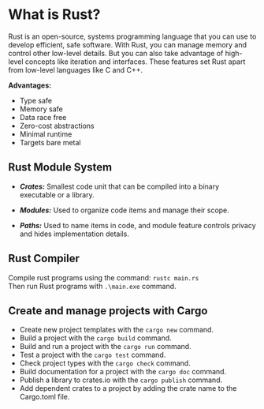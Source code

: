 # What is Rust?

Rust is an open-source, systems programming language that you can use to develop efficient, safe software. With Rust, you can manage memory and control other low-level details. But you can also take advantage of high-level concepts like iteration and interfaces. These features set Rust apart from low-level languages like C and C++.  

**Advantages:**

- Type safe
- Memory safe
- Data race free
- Zero-cost abstractions
- Minimal runtime
- Targets bare metal

## Rust Module System

- _**Crates:**_ Smallest code unit that can be compiled into a binary executable or a library.

- _**Modules:**_ Used to organize code items and manage their scope.

- _**Paths:**_ Used to name items in code, and module feature controls privacy and hides implementation details.

## Rust Compiler

Compile rust programs using the command: `rustc main.rs`  
Then run Rust programs with `.\main.exe` command.

## Create and manage projects with Cargo

- Create new project templates with the `cargo new` command.
- Build a project with the `cargo build` command.
- Build and run a project with the `cargo run` command.
- Test a project with the `cargo test` command.
- Check project types with the `cargo check` command.
- Build documentation for a project with the `cargo doc` command.
- Publish a library to crates.io with the `cargo publish` command.
- Add dependent crates to a project by adding the crate name to the Cargo.toml file.
